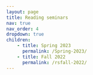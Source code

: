 ```yaml
---
layout: page
title: Reading seminars
nav: true
nav_order: 4
dropdown: true
children: 
    - title: Spring 2023
      permalink: /Spring-2023/
    - title: Fall 2022
      permalink: /rsfall-2022/
---
```

